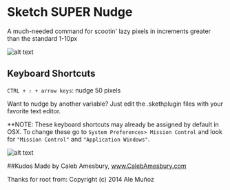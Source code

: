 Sketch SUPER Nudge
==================

A much-needed command for scootin' lazy pixels in increments greater than the standard 1-10px

![alt text](http://calebamesbury.com/dribbble/SUPER-Nudge.gif)

## Keyboard Shortcuts

`CTRL + ⇧ + arrow keys`: nudge 50 pixels

Want to nudge by another variable? Just edit the .skethplugin files with your favorite text editor.



**NOTE: These keyboard shortcuts may already be assigned by default in OSX.  To change these go to `System Preferences> Mission Control` and look for `"Mission Control"` and `"Application Windows"`.

![alt text](http://calebamesbury.com/dribbble/mission-control.png)


##Kudos
Made by Caleb Amesbury, www.CalebAmesbury.com

Thanks for root from: Copyright (c) 2014 Ale Muñoz
